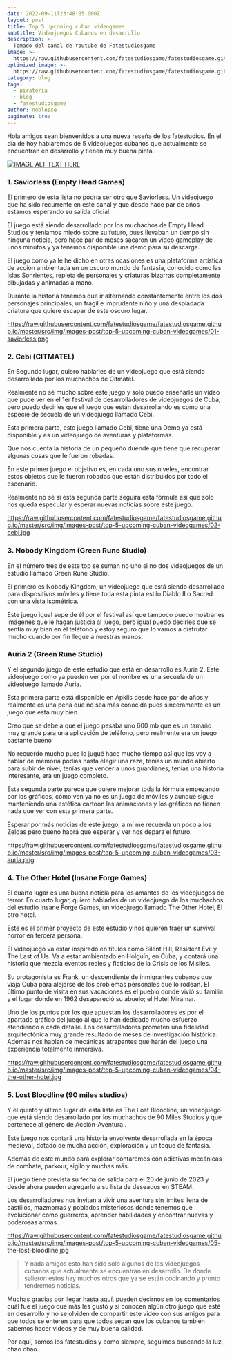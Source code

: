 ```yaml
---
date: 2022-09-11T23:48:05.000Z
layout: post
title: Top 5 Upcoming cuban videogames
subtitle: Videojuegos Cubanos en desarrollo
description: >-
  Tomado del canal de Youtube de Fatestudiosgame 
image: >-
  https://raw.githubusercontent.com/fatestudiosgame/fatestudiosgame.github.io/master/src/img/images-post/top-5-upcoming-cuban-videogames/top-5-upcoming-cuban-videogames.jpg
optimized_image: >-
  https://raw.githubusercontent.com/fatestudiosgame/fatestudiosgame.github.io/master/src/img/images-post/top-5-upcoming-cuban-videogames/top-5-upcoming-cuban-videogames.jpg
category: blog
tags:
  - pirateria
  - blog
  - fatestudiosgame
author: noblesse
paginate: true
---
```

Hola amigos sean bienvenidos a una nueva reseña de los fatestudios. En el día de hoy hablaremos de 5 videojuegos cubanos que actualmente se encuentran en desarrollo y tienen muy buena pinta.

[![IMAGE ALT TEXT HERE](https://img.youtube.com/vi/YOUTUBE_VIDEO_ID_HERE/0.jpg)](https://www.youtube.com/watch?v=YOUTUBE_VIDEO_ID_HERE)

### 1. Saviorless (Empty Head Games)

El primero de esta lista no podría ser otro que Saviorless. Un videojuego que ha sido recurrente en este canal y que desde hace par de años estamos esperando su salida oficial.

El juego está siendo desarrollado por los muchachos de Empty Head Studios y teníamos miedo sobre su futuro, pues llevaban un tiempo sin ninguna noticia, pero hace par de meses sacaron un video gameplay de unos minutos y ya tenemos disponible una demo para su descarga.

El juego como ya le he dicho en otras ocasiones es una plataforma artística de acción ambientada en un oscuro mundo de fantasía, conocido como las Islas Sonrientes, repleta de personajes y criaturas bizarras completamente dibujadas y animadas a mano.

Durante la historia tenemos que ir alternando constantemente entre los dos personajes principales, un frágil e imprudente niño y una despiadada criatura que quiere escapar de este oscuro lugar.

 https://raw.githubusercontent.com/fatestudiosgame/fatestudiosgame.github.io/master/src/img/images-post/top-5-upcoming-cuban-videogames/01-saviorless.png

### 2. Cebi (CITMATEL)

 En Segundo lugar, quiero hablarles de un videojuego que está siendo desarrollado por los muchachos de Citmatel.

Realmente no sé mucho sobre este juego y solo puedo enseñarle un video que pude ver en el 1er festival de desarrolladores de videojuegos de Cuba, pero puedo decirles que el juego que están desarrollando es como una especie de secuela de un videojuego llamado Cebi.

Esta primera parte, este juego llamado Cebi, tiene una Demo ya está disponible y es un videojuego de aventuras y plataformas.

Que nos cuenta la historia de un pequeño duende que tiene que recuperar algunas cosas que le fueron robadas.

En este primer juego el objetivo es, en cada uno sus niveles, encontrar estos objetos que le fueron robados que están distribuidos por todo el escenario.

Realmente no sé si esta segunda parte seguirá esta fórmula así que solo nos queda especular y esperar nuevas noticias sobre este juego.

https://raw.githubusercontent.com/fatestudiosgame/fatestudiosgame.github.io/master/src/img/images-post/top-5-upcoming-cuban-videogames/02-cebi.jpg

### 3. Nobody Kingdom (Green Rune Studio)

En el número tres de este top se suman no uno si no dos videojuegos de un estudio llamado Green Rune Studio.

El primero es Nobody Kingdom, un videojuego que está siendo desarrollado para dispositivos móviles y tiene toda esta pinta estilo Diablo II o Sacred con una vista isométrica.

Este juego igual supe de él por el festival así que tampoco puedo mostrarles imágenes que le hagan justicia al juego, pero igual puedo decirles que se sentía muy bien en el teléfono y estoy seguro que lo vamos a disfrutar mucho cuando por fin llegue a nuestras manos.

### Auria 2 (Green Rune Studio)

Y el segundo juego de este estudio que está en desarrollo es Auria 2. Este videojuego como ya pueden ver por el nombre es una secuela de un videojuego llamado Auria.

Esta primera parte está disponible en Apklis desde hace par de años y realmente es una pena que no sea más conocida pues sinceramente es un juego que está muy bien.

Creo que se debe a que el juego pesaba uno 600 mb que es un tamaño muy grande para una aplicación de teléfono, pero realmente era un juego bastante bueno

No recuerdo mucho pues lo jugué hace mucho tiempo así que les voy a hablar de memoria podías hasta elegir una raza, tenías un mundo abierto para subir de nivel, tenías que vencer a unos guardianes, tenías una historia interesante, era un juego completo.

Esta segunda parte parece que quiere mejorar toda la fórmula empezando por los gráficos, cómo ven ya no es un juego de móviles y aunque sigue manteniendo una estética cartoon las animaciones y los gráficos no tienen nada que ver con esta primera parte.

Esperar por más noticias de este juego, a mí me recuerda un poco a los Zeldas pero bueno habrá que esperar y ver nos depara el futuro.

https://raw.githubusercontent.com/fatestudiosgame/fatestudiosgame.github.io/master/src/img/images-post/top-5-upcoming-cuban-videogames/03-auria.png

### 4. The Other Hotel (Insane Forge Games)

El cuarto lugar es una buena noticia para los amantes de los videojuegos de terror. En cuarto lugar, quiero hablarles de un videojuego de los muchachos del estudio Insane Forge Games, un videojuego llamado The Other Hotel, El otro hotel.

 Este es el primer proyecto de este estudio y nos quieren traer un survival horror en tercera persona.

El videojuego va estar inspirado en títulos como Silent Hill, Resident Evil y The Last of Us. Va a estar ambientado en Holguín, en Cuba, y contará una historia que mezcla eventos reales y ficticios de la Crisis de los Misiles.

Su protagonista es Frank, un descendiente de inmigrantes cubanos que viaja Cuba para alejarse de los problemas personales que lo rodean. El último punto de visita en sus vacaciones es el pueblo donde vivió su familia y el lugar donde en 1962 desapareció su abuelo; el Hotel Miramar.

Uno de los puntos por los que apuestan los desarrolladores es por el apartado gráfico del juego al que le han dedicado mucho esfuerzo atendiendo a cada detalle. Los desarrolladores prometen una fidelidad arquitectónica muy grande resultado de meses de investigación histórica. Además nos hablan de mecánicas atrapantes que harán del juego una experiencia totalmente inmersiva.

https://raw.githubusercontent.com/fatestudiosgame/fatestudiosgame.github.io/master/src/img/images-post/top-5-upcoming-cuban-videogames/04-the-other-hotel.jpg


### 5. Lost Bloodline (90 miles studios) 

 Y el quinto y último lugar de esta lista es The Lost Bloodline, un videojuego que está siendo desarrollado por los muchachos de 90 Miles Studios y que pertenece al género de Acción-Aventura .

 Este juego nos contará una historia envolvente desarrollada en la época medieval, dotado de mucha acción, exploración y un toque de fantasía.

 Además de este mundo para explorar contaremos con adictivas mecánicas de combate, parkour, sigilo y muchas más.

 El juego tiene prevista su fecha de salida para el 20 de junio de 2023 y desde ahora pueden agregarlo a su lista de deseados en STEAM.

Los desarrolladores nos invitan a vivir una aventura sin límites llena de castillos, mazmorras y poblados misteriosos donde tenemos que evolucionar como guerreros, aprender habilidades y encontrar nuevas y poderosas armas.

https://raw.githubusercontent.com/fatestudiosgame/fatestudiosgame.github.io/master/src/img/images-post/top-5-upcoming-cuban-videogames/05- the-lost-bloodline.jpg



>Y nada amigos esto han sido solo algunos de los videojuegos cubanos que actualmente se encuentran en desarrollo. De donde salieron estos hay muchos otros que ya se están cocinando y pronto tendremos noticias.

Muchas gracias por llegar hasta aquí, pueden decirnos en los comentarios cuál fue el juego que más les gustó y si conocen algún otro juego que esté en desarrollo y no se olviden de compartir este video con sus amigos para que todos se enteren para que todos sepan que los cubanos también sabemos hacer videos y de muy buena calidad.

 Por aquí, somos los fatestudios y como siempre, seguimos buscando la luz, chao chao.